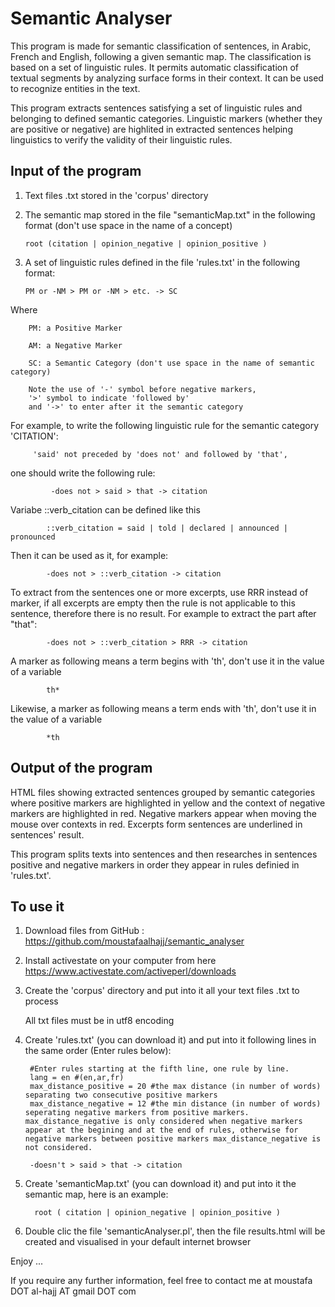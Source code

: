 # Semantic Analyser
This program is made for semantic classification of sentences, in Arabic, French and English, following a given semantic map. The classification is based on a set of linguistic rules. It permits automatic classification of textual segments by analyzing surface forms in their context. It can be used to recognize entities in the text.

This program extracts sentences satisfying a set of linguistic rules and belonging to defined semantic categories. Linguistic markers (whether they are positive or negative) are highlited in extracted sentences helping linguistics to verify the validity of their linguistic rules. 

## Input of the program

   1. Text files .txt stored in the 'corpus' directory
   
   3. The semantic map stored in the file "semanticMap.txt" in the following format (don't use space in the name of a concept)
   
          root (citation | opinion_negative | opinion_positive )

   2. A set of linguistic rules defined in the file 'rules.txt' in the following format:

          PM or -NM > PM or -NM > etc. -> SC

Where 

        PM: a Positive Marker

        AM: a Negative Marker 

        SC: a Semantic Category (don't use space in the name of semantic category)

        Note the use of '-' symbol before negative markers,
        '>' symbol to indicate 'followed by' 
        and '->' to enter after it the semantic category
       
For example, to write the following linguistic rule for the semantic category 'CITATION':
     
         'said' not preceded by 'does not' and followed by 'that',

one should write the following rule: 
      
             -does not > said > that -> citation

Variabe ::verb_citation can be defined like this 

            ::verb_citation = said | told | declared | announced | pronounced

Then it can be used as it, for example: 

            -does not > ::verb_citation -> citation
            
            
 To extract from the sentences one or more excerpts, use RRR instead of marker, if all excerpts are empty then the rule is not applicable to this sentence, therefore there is no result. For example to extract the part after "that": 
 
            -does not > ::verb_citation > RRR -> citation
 
 
A marker as following means a term begins with 'th', don't use it in the value of a variable

            th*
 
 Likewise, a marker as following means a term ends with 'th', don't use it in the value of a variable
 
            *th
            
## Output of the program

HTML files showing extracted sentences grouped by semantic categories where positive markers are highlighted in yellow and the context of negative markers are highlighted in red. Negative markers appear when moving the mouse over contexts in red. Excerpts form sentences are underlined in sentences' result. 

This program splits texts into sentences and then researches in sentences positive and negative markers in order they appear in rules definied in 'rules.txt'.

## To use it

   1. Download files from GitHub : https://github.com/moustafaalhajj/semantic_analyser

   2. Install activestate on your computer from here https://www.activestate.com/activeperl/downloads

   3. Create the 'corpus' directory and put into it all your text files .txt to process

       All txt files must be in utf8 encoding

   4. Create 'rules.txt' (you can download it) and put into it following lines in the same order (Enter rules below): 

           #Enter rules starting at the fifth line, one rule by line.
           lang = en #(en,ar,fr)
           max_distance_positive = 20 #the max distance (in number of words) separating two consecutive positive markers
           max_distance_negative = 12 #the min distance (in number of words) seperating negative markers from positive markers. max_distance_negative is only considered when negative markers appear at the begining and at the end of rules, otherwise for negative markers between positive markers max_distance_negative is not considered.
           
           -doesn't > said > that -> citation
   
   5. Create 'semanticMap.txt' (you can download it) and put into it the semantic map, here is an example: 
         
            root ( citation | opinion_negative | opinion_positive )
   
   6. Double clic the file 'semanticAnalyser.pl', then the file results.html will be created and visualised in your default internet browser
   
Enjoy ...

If you require any further information, feel free to contact me at moustafa DOT al-hajj AT gmail DOT com
